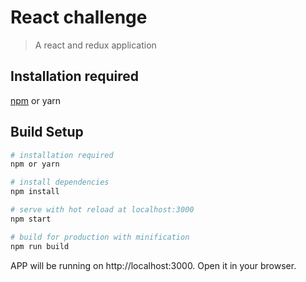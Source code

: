 # React challenge

> A react and redux application

## Installation required 

[npm](https://nodejs.org/en/download/) or yarn

## Build Setup

``` bash
# installation required 
npm or yarn

# install dependencies
npm install

# serve with hot reload at localhost:3000
npm start

# build for production with minification
npm run build
```

APP will be running on http://localhost:3000. Open it in your browser.
